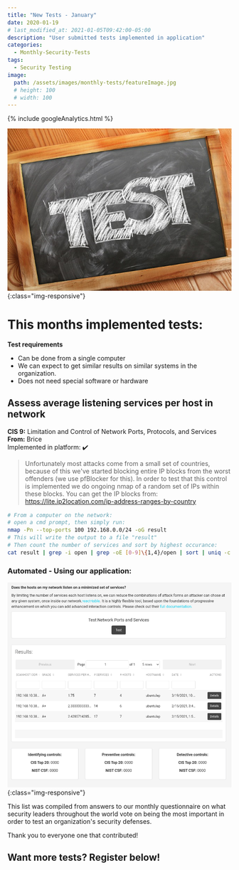 ```yaml
---
title: "New Tests - January"
date: 2020-01-19
# last_modified_at: 2021-01-05T09:42:00-05:00
description: "User submitted tests implemented in application"
categories:
  - Monthly-Security-Tests
tags:
  - Security Testing
image:
  path: /assets/images/monthly-tests/featureImage.jpg
  # height: 100
  # width: 100
---
```

<!-- Google analytics -->
{% include googleAnalytics.html %}
<!-- leadfeeder analytics -->
<!-- {% include leadfeederAnalytics.html %} -->

![feature image](/assets/images/monthly-tests/featureImage.jpg){:class="img-responsive"}

# This months implemented tests:

**Test requirements**
* Can be done from a single computer
* We can expect to get similar results on similar systems in the organization.
* Does not need special software or hardware

## Assess average listening services per host in network
**CIS 9:** Limitation and Control of Network Ports, Protocols, and Services  
**From:** Brice  
Implemented in platform: :heavy_check_mark:  
>Unfortunately most attacks come from a small set of countries, because of this we've started blocking entire IP blocks from the worst offenders (we use pfBlocker for this). In order to test that this control is implemented we do ongoing nmap of a random set of IPs within these blocks. You can get the IP blocks from: https://lite.ip2location.com/ip-address-ranges-by-country

```bash
# From a computer on the network:
# open a cmd prompt, then simply run:
nmap -Pn --top-ports 100 192.168.0.0/24 -oG result
# This will write the output to a file "result"
# Then count the number of services and sort by highest occurance:
cat result | grep -i open | grep -oE [0-9]\{1,4}/open | sort | uniq -c | sort -r
```
### Automated - Using our application:
![app image](/assets/images/monthly-tests/network-ports.png){:class="img-responsive"}

This list was compiled from answers to our monthly questionnaire on what security leaders throughout the world vote on being the most important in order to test an organization's security defenses. 

Thank you to everyone one that contributed! 

## Want more tests? Register below!  
<script charset="utf-8" type="text/javascript" src="//js.hsforms.net/forms/shell.js"></script>
<script>
  hbspt.forms.create({
	portalId: "8898112",
	formId: "2b1cfdb3-6618-4dd8-86e4-4786274c0d38"
});
</script>



[create account]: #want-more-tests-register-below